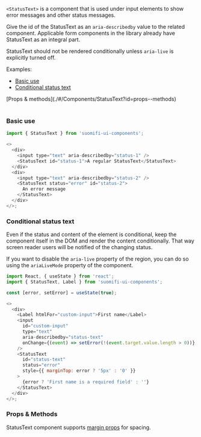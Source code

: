 `<StatusText>` is a component that is used under input elements to show error messages and other status messages.

Give the id of the StatusText as an `aria-describedby` value to the related component. Applicable form components in the library already have StatusText as an integral part.

StatusText should not be rendered conditionally unless `aria-live` is explicitly turned off.

Examples:

- [Basic use](./#/Components/StatusText?id=basic-use)
- [Conditional status text](./#/Components/StatusText?id=conditional-status-text)

<div style="margin-bottom: 40px">
  [Props & methods](./#/Components/StatusText?id=props--methods)
</div>

### Basic use

```js
import { StatusText } from 'suomifi-ui-components';

<>
  <div>
    <input type="text" aria-describedby="status-1" />
    <StatusText id="status-1">A regular StatusText</StatusText>
  </div>
  <div>
    <input type="text" aria-describedby="status-2" />
    <StatusText status="error" id="status-2">
      An error message
    </StatusText>
  </div>
</>;
```

### Conditional status text

Even if the status and content of the element is conditional, keep the component itself in the DOM and render the content conditionally. That way screen reader users will be notified of the changing status.

If you want to disable the `aria-live` property of the region, you can do so using the `ariaLiveMode` property of the component.

```js
import React, { useState } from 'react';
import { StatusText, Label } from 'suomifi-ui-components';

const [error, setError] = useState(true);

<>
  <div>
    <Label htmlFor="custom-input">First name</Label>
    <input
      id="custom-input"
      type="text"
      aria-describedby="status-text"
      onChange={(event) => setError(!(event.target.value.length > 0))}
    />
    <StatusText
      id="status-text"
      status="error"
      style={{ marginTop: error ? '5px' : '0' }}
    >
      {error ? 'First name is a required field' : ''}
    </StatusText>
  </div>
</>;
```

### Props & Methods

StatusText component supports [margin props](./#/Spacing/Margin%20props) for spacing.
